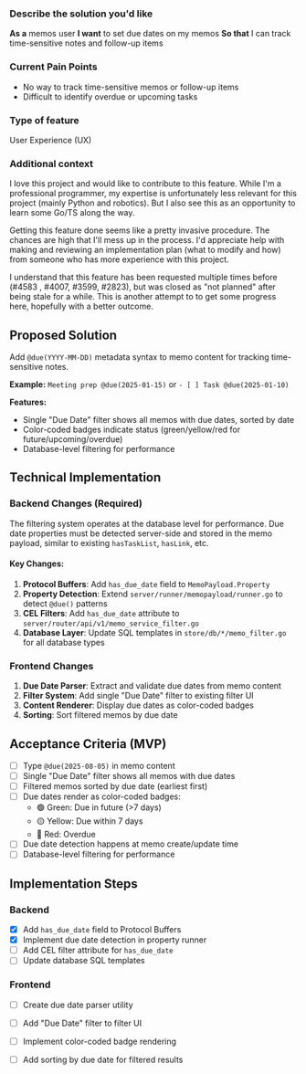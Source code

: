 ### Describe the solution you'd like

**As a** memos user
**I want** to set due dates on my memos
**So that** I can track time-sensitive notes and follow-up items

### Current Pain Points
- No way to track time-sensitive memos or follow-up items
- Difficult to identify overdue or upcoming tasks

### Type of feature

User Experience (UX)

### Additional context

I love this project and would like to contribute to this feature. While I'm a professional programmer, my expertise is unfortunately less relevant for this project (mainly Python and robotics). But I also see this as an opportunity to learn some Go/TS along the way.

Getting this feature done seems like a pretty invasive procedure. The chances are high that I'll mess up in the process. I'd appreciate help with making and reviewing an implementation plan (what to modify and how) from someone who has more experience with this project.

I understand that this feature has been requested multiple times before (#4583 , #4007, #3599, #2823), but was closed as "not planned" after being stale for a while.  This is another attempt to to get some progress here, hopefully with a better outcome.

## Proposed Solution
Add `@due(YYYY-MM-DD)` metadata syntax to memo content for tracking time-sensitive notes.

**Example:** `Meeting prep @due(2025-01-15)` or `- [ ] Task @due(2025-01-10)`

**Features:**
- Single "Due Date" filter shows all memos with due dates, sorted by date
- Color-coded badges indicate status (green/yellow/red for future/upcoming/overdue)
- Database-level filtering for performance

## Technical Implementation

### Backend Changes (Required)

The filtering system operates at the database level for performance. Due date properties must be detected server-side and stored in the memo payload, similar to existing `hasTaskList`, `hasLink`, etc.

#### Key Changes:
1. **Protocol Buffers**: Add `has_due_date` field to `MemoPayload.Property`
2. **Property Detection**: Extend `server/runner/memopayload/runner.go` to detect `@due()` patterns
3. **CEL Filters**: Add `has_due_date` attribute to `server/router/api/v1/memo_service_filter.go`
4. **Database Layer**: Update SQL templates in `store/db/*/memo_filter.go` for all database types

### Frontend Changes

1. **Due Date Parser**: Extract and validate due dates from memo content
2. **Filter System**: Add single "Due Date" filter to existing filter UI
3. **Content Renderer**: Display due dates as color-coded badges
4. **Sorting**: Sort filtered memos by due date

## Acceptance Criteria (MVP)

- [ ] Type `@due(2025-08-05)` in memo content
- [ ] Single "Due Date" filter shows all memos with due dates
- [ ] Filtered memos sorted by due date (earliest first)
- [ ] Due dates render as color-coded badges:
  - 🟢 Green: Due in future (>7 days)
  - 🟡 Yellow: Due within 7 days
  - 🔴 Red: Overdue
- [ ] Due date detection happens at memo create/update time
- [ ] Database-level filtering for performance

## Implementation Steps

### Backend
- [x] Add `has_due_date` field to Protocol Buffers
- [x] Implement due date detection in property runner
- [ ] Add CEL filter attribute for `has_due_date`
- [ ] Update database SQL templates

### Frontend
- [ ] Create due date parser utility
- [ ] Add "Due Date" filter to filter UI
- [ ] Implement color-coded badge rendering
- [ ] Add sorting by due date for filtered results

